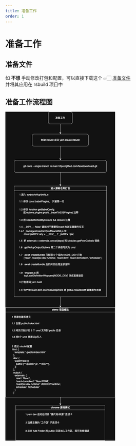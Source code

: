 ```yaml
---
title: 准备工作
order: 1
---
```

# 准备工作

## 准备文件

如 **不想** 手动修改打包和配置，可以直接下载这个 👉🏻 <a href="/准备文件.zip" download >准备文件</a> <br/>
并将其应用在 rsbuild 项目中

## 准备工作流程图

<img src="/源码调试准备.drawio.png" />